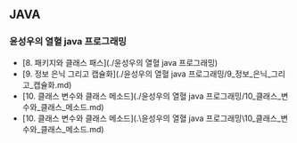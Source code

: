## JAVA

### 윤성우의 열혈 java 프로그래밍

- [8. 패키지와 클래스 패스](./윤성우의 열혈 java 프로그래밍)
- [9. 정보 은닉 그리고 캡슐화](./윤성우의 열혈 java 프로그래밍/9_정보_은닉_그리고_캡슐화.md)
- [10. 클래스 변수와 클래스 메소드](./윤성우의 열혈 java 프로그래밍/10_클래스_변수와_클래스_메소드.md)
- [10. 클래스 변수와 클래스 메소드](.\윤성우의 열혈 java 프로그래밍\10_클래스_변수와_클래스_메소드.md)
